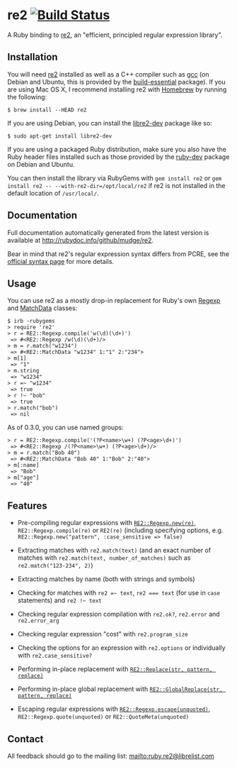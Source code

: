 re2 [![Build Status](https://secure.travis-ci.org/mudge/re2.png?branch=master)](http://travis-ci.org/mudge/re2)
===

A Ruby binding to [re2][], an "efficient, principled regular expression library".

Installation
------------

You will need [re2][] installed as well as a C++ compiler such as [gcc][] (on Debian and Ubuntu, this is provided by the [build-essential][] package). If you are using Mac OS X, I recommend installing re2 with [Homebrew][] by running the following:

    $ brew install --HEAD re2

If you are using Debian, you can install the [libre2-dev][] package like so:

    $ sudo apt-get install libre2-dev

If you are using a packaged Ruby distribution, make sure you also have the Ruby header files installed such as those provided by the [ruby-dev][] package on Debian and Ubuntu.

You can then install the library via RubyGems with `gem install re2` or `gem install re2 -- --with-re2-dir=/opt/local/re2` if re2 is not installed in the default location of `/usr/local/`.

Documentation
-------------

Full documentation automatically generated from the latest version is available at <http://rubydoc.info/github/mudge/re2>.

Bear in mind that re2's regular expression syntax differs from PCRE, see the [official syntax page][] for more details.

Usage
-----

You can use re2 as a mostly drop-in replacement for Ruby's own [Regexp][] and [MatchData][] classes:

    $ irb -rubygems
    > require 're2'
    > r = RE2::Regexp.compile('w(\d)(\d+)')
     => #<RE2::Regexp /w(\d)(\d+)/>
    > m = r.match("w1234")
     => #<RE2::MatchData "w1234" 1:"1" 2:"234">
    > m[1]
     => "1"
    > m.string
     => "w1234"
    > r =~ "w1234"
     => true
    > r !~ "bob"
     => true
    > r.match("bob")
     => nil

As of 0.3.0, you can use named groups:

    > r = RE2::Regexp.compile('(?P<name>\w+) (?P<age>\d+)')
     => #<RE2::Regexp /(?P<name>\w+) (?P<age>\d+)/>
    > m = r.match("Bob 40")
     => #<RE2::MatchData "Bob 40" 1:"Bob" 2:"40">
    > m[:name]
     => "Bob"
    > m["age"]
     => "40"

Features
--------

* Pre-compiling regular expressions with [`RE2::Regexp.new(re)`](http://code.google.com/p/re2/source/browse/re2/re2.h#96), `RE2::Regexp.compile(re)` or `RE2(re)` (including specifying options, e.g. `RE2::Regexp.new("pattern", :case_sensitive => false)`

* Extracting matches with `re2.match(text)` (and an exact number of matches with `re2.match(text, number_of_matches)` such as `re2.match("123-234", 2)`)

* Extracting matches by name (both with strings and symbols)

* Checking for matches with `re2 =~ text`, `re2 === text` (for use in `case` statements) and `re2 !~ text`

* Checking regular expression compilation with `re2.ok?`, `re2.error` and `re2.error_arg`

* Checking regular expression "cost" with `re2.program_size`

* Checking the options for an expression with `re2.options` or individually with `re2.case_sensitive?`

* Performing in-place replacement with [`RE2::Replace(str, pattern, replace)`](http://code.google.com/p/re2/source/browse/re2/re2.h#335)

* Performing in-place global replacement with [`RE2::GlobalReplace(str, pattern, replace)`](http://code.google.com/p/re2/source/browse/re2/re2.h#352)

* Escaping regular expressions with [`RE2::Regexp.escape(unquoted)`](http://code.google.com/p/re2/source/browse/re2/re2.h#377), `RE2::Regexp.quote(unquoted)` or `RE2::QuoteMeta(unquoted)`

Contact
-------

All feedback should go to the mailing list: <mailto:ruby.re2@librelist.com>

  [re2]: http://code.google.com/p/re2/
  [gcc]: http://gcc.gnu.org/
  [ruby-dev]: http://packages.debian.org/ruby-dev
  [build-essential]: http://packages.debian.org/build-essential
  [Regexp]: http://ruby-doc.org/core/classes/Regexp.html
  [MatchData]: http://ruby-doc.org/core/classes/MatchData.html 
  [Homebrew]: http://mxcl.github.com/homebrew
  [libre2-dev]: http://packages.debian.org/search?keywords=libre2-dev
  [official syntax page]: http://code.google.com/p/re2/wiki/Syntax
